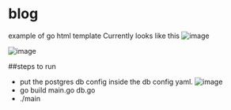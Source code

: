 # blog
example of go html template
Currently looks like this
![image](https://user-images.githubusercontent.com/74100732/201436449-87b0727c-f7ac-4d5e-9fe2-5081dda479ba.png)

![image](https://user-images.githubusercontent.com/74100732/201436493-db2d9bdf-5d67-476c-9564-e5f1e6a20d10.png)


##steps to run
 - put the postgres db config inside the db config yaml.
    ![image](https://user-images.githubusercontent.com/74100732/201436677-090b42e0-08ed-4f48-a57c-c60ecb8b7ef1.png)
 - go build main.go db.go
 - ./main
 

  
